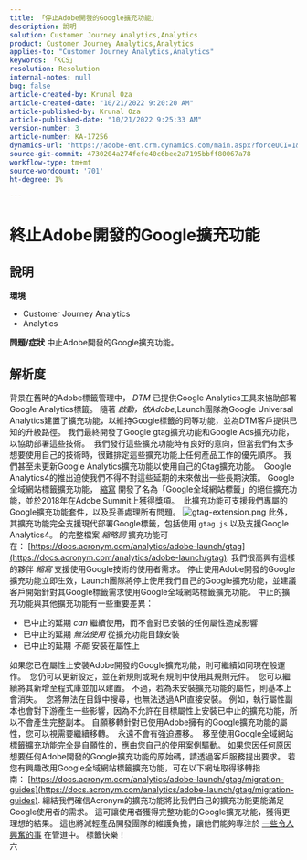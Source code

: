 ```yaml
---
title: 「停止Adobe開發的Google擴充功能」
description: 說明
solution: Customer Journey Analytics,Analytics
product: Customer Journey Analytics,Analytics
applies-to: "Customer Journey Analytics,Analytics"
keywords: 「KCS」
resolution: Resolution
internal-notes: null
bug: false
article-created-by: Krunal Oza
article-created-date: "10/21/2022 9:20:20 AM"
article-published-by: Krunal Oza
article-published-date: "10/21/2022 9:25:33 AM"
version-number: 3
article-number: KA-17256
dynamics-url: "https://adobe-ent.crm.dynamics.com/main.aspx?forceUCI=1&pagetype=entityrecord&etn=knowledgearticle&id=98c25394-2151-ed11-bba2-0022480867fb"
source-git-commit: 4730204a274fefe40c6bee2a7195bbff80067a78
workflow-type: tm+mt
source-wordcount: '701'
ht-degree: 1%

---
```


# 終止Adobe開發的Google擴充功能

## 說明

<b>環境</b>
- Customer Journey Analytics
- Analytics



<b>問題/症狀</b>
中止Adobe開發的Google擴充功能。


## 解析度

背景在舊時的Adobe標籤管理中， *DTM* 已提供Google Analytics工具來協助部署Google Analytics標籤。
隨著 *啟動，依Adobe*,Launch團隊為Google Universal Analytics建置了擴充功能，以維持Google標籤的同等功能，並為DTM客戶提供已知的升級路徑。
我們最終開發了Google gtag擴充功能和Google Ads擴充功能，以協助部署這些技術。  我們發行這些擴充功能時有良好的意向，但當我們有太多想要使用自己的技術時，很難排定這些擴充功能上任何產品工作的優先順序。 我們甚至未更新Google Analytics擴充功能以使用自己的Gtag擴充功能。 
Google Analytics4的推出迫使我們不得不對這些延期的未來做出一些長期決策。
Google全域網站標籤擴充功能， [縮寫](https://www.acronym.com/) 開發了名為「Google全域網站標籤」的絕佳擴充功能，並於2018年在Adobe Summit上獲得獎項。  此擴充功能可支援我們專屬的Google擴充功能套件，以及妥善處理所有問題。
![gtag-extension.png](https://experienceleaguecommunities.adobe.com/t5/image/serverpage/image-id/32446iD3F68A3559E15F49/image-size/large?v=v2&amp;amp;px=999 "gtag-extension.png")
此外，其擴充功能完全支援現代部署Google標籤，包括使用 `gtag.js` 以及支援Google Analytics4。
的完整檔案 *縮略詞* 擴充功能可在： [https://docs.acronym.com/analytics/adobe-launch/gtag](https://docs.acronym.com/analytics/adobe-launch/gtag).
我們很高興有這樣的夥伴 *縮寫* 支援使用Google技術的使用者需求。
停止使用Adobe開發的Google擴充功能立即生效，Launch團隊將停止使用我們自己的Google擴充功能，並建議客戶開始針對其Google標籤需求使用Google全域網站標籤擴充功能。
中止的擴充功能與其他擴充功能有一些重要差異：
- 已中止的延期 *can* 繼續使用，而不會對已安裝的任何屬性造成影響
- 已中止的延期 *無法使用* 從擴充功能目錄安裝
- 已中止的延期 *不能* 安裝在屬性上

如果您已在屬性上安裝Adobe開發的Google擴充功能，則可繼續如同現在般運作。  您仍可以更新設定，並在新規則或現有規則中使用其規則元件。  您可以繼續將其新增至程式庫並加以建置。
不過，若為未安裝擴充功能的屬性，則基本上會消失。  您將無法在目錄中搜尋，也無法透過API直接安裝。
例如，執行屬性副本也會對下游產生一些影響，因為不允許在目標屬性上安裝已中止的擴充功能，所以不會產生完整副本。
自願移轉針對已使用Adobe擁有的Google擴充功能的屬性，您可以視需要繼續移轉。  永遠不會有強迫遷移。  移至使用Google全域網站標籤擴充功能完全是自願性的，應由您自己的使用案例驅動。
如果您因任何原因想要任何Adobe開發的Google擴充功能的原始碼，請透過客戶服務提出要求。
若您有興趣改用Google全域網站標籤擴充功能，可在以下網址取得移轉指南： [https://docs.acronym.com/analytics/adobe-launch/gtag/migration-guides](https://docs.acronym.com/analytics/adobe-launch/gtag/migration-guides).
總結我們確信Acronym的擴充功能將比我們自己的擴充功能更能滿足Google使用者的需求。 這可讓使用者獲得完整功能的Google擴充功能，獲得更理想的結果。 這也將減輕產品開發團隊的維護負擔，讓他們能夠專注於 [一些令人興奮的事](https://experienceleaguecommunities.adobe.com/t5/adobe-experience-platform-launch/data-collection-roadmap/ba-p/401733) 在管道中。
標籤快樂！<br>六